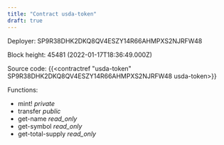 ```yaml
---
title: "Contract usda-token"
draft: true
---
```

Deployer: SP9R38DHK2DKQ8QV4ESZY14R66AHMPXS2NJRFW48


 



Block height: 45481 (2022-01-17T18:36:49.000Z)

Source code: {{<contractref "usda-token" SP9R38DHK2DKQ8QV4ESZY14R66AHMPXS2NJRFW48 usda-token>}}

Functions:

* mint! _private_
* transfer _public_
* get-name _read_only_
* get-symbol _read_only_
* get-total-supply _read_only_
